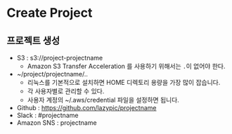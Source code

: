 # Create Project

## 프로젝트 생성
- S3 : s3://project-projectname
	- Amazon S3 Transfer Acceleration 를 사용하기 위해서는 `.`이 없어야 한다.
- ~/project/projectname/..
	- 리눅스를 기본적으로 설치하면 HOME 디렉토리 용량을 가장 많이 잡습니다.
	- 각 사용자별로 관리할 수 있다.
	- 사용자 계정의 ~/.aws/credential 파일을 설정하면 됩니다.
- Github : https://github.com/lazypic/projectname
- Slack : #projectname
- Amazon SNS : projectname
